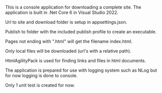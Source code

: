 This is a console application for downloading a complete site. The application is built in .Net Core 6 in Visual Studio 2022.

Url to site and download folder is setup in appsettings.json.

Publish to folder with the included publish profile to create an executable.

Pages not ending with ".html" will get the filename index.html.

Only local files will be downloaded (url's with a relative path).

HtmlAgilityPack is used for finding links and files in html documents.

The application is prepared for use with logging system such as NLog but for now logging is done to console.

Only 1 unit test is created for now.